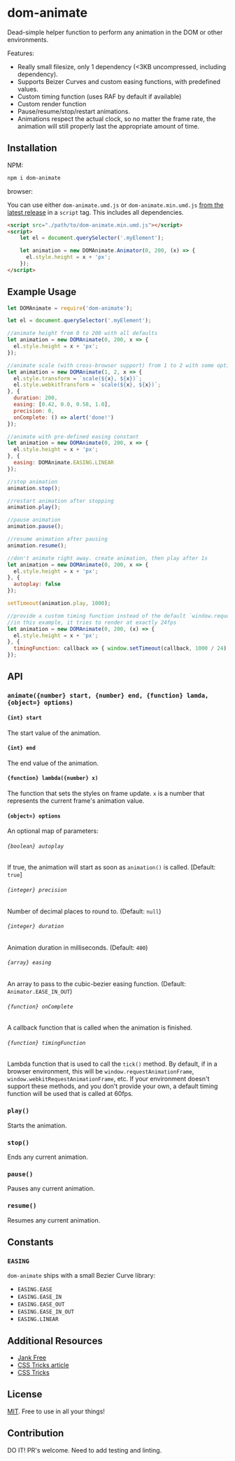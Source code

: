 # dom-animate
Dead-simple helper function to perform any animation in the DOM or other environments.

Features:

- Really small filesize, only 1 dependency (<3KB uncompressed, including dependency). 
- Supports Beizer Curves and custom easing functions, with predefined values. 
- Custom timing function (uses RAF by default if available) 
- Custom render function 
- Pause/resume/stop/restart animations. 
- Animations respect the actual clock, so no matter the frame rate, the animation will still properly last the appropriate amount of time.

## Installation

NPM:

```bash
npm i dom-animate
```

browser:

You can use either `dom-animate.umd.js` or `dom-animate.min.umd.js` 
[from the latest release](https://github.com/mhweiner/dom-animate/releases) in a `script` tag.
This includes all dependencies.

```html
<script src="./path/to/dom-animate.min.umd.js"></script>
<script>
    let el = document.querySelector('.myElement');

    let animation = new DOMAnimate.Animator(0, 200, (x) => {
      el.style.height = x + 'px';
    });
</script>
```

## Example Usage

```javascript
let DOMAnimate = require('dom-animate');

let el = document.querySelector('.myElement');

//animate height from 0 to 200 with all defaults
let animation = new DOMAnimate(0, 200, x => {
  el.style.height = x + 'px';
});

//animate scale (with cross-browser support) from 1 to 2 with some options
let animation = new DOMAnimate(1, 2, x => {
  el.style.transform = `scale(${x}, ${x})`;
  el.style.webkitTransform = `scale(${x}, ${x})`;
}, {
  duration: 200,
  easing: [0.42, 0.0, 0.58, 1.0],
  precision: 0,
  onComplete: () => alert('done!')
});

//animate with pre-defined easing constant
let animation = new DOMAnimate(0, 200, x => {
  el.style.height = x + 'px';
}, {
  easing: DOMAnimate.EASING.LINEAR
});

//stop animation
animation.stop();

//restart animation after stopping
animation.play();

//pause animation
animation.pause();

//resume animation after pausing
animation.resume();

//don't animate right away. create animation, then play after 1s
let animation = new DOMAnimate(0, 200, x => {
  el.style.height = x + 'px';
}, {
  autoplay: false
});

setTimeout(animation.play, 1000);

//provide a custom timing function instead of the default `window.requestAnimationFrame`
//in this example, it tries to render at exactly 24fps
let animation = new DOMAnimate(0, 200, (x) => {
  el.style.height = x + 'px';
}, {
  timingFunction: callback => { window.setTimeout(callback, 1000 / 24); }
});
```

## API

### `animate({number} start, {number} end, {function} lamda, {object=} options)`

#### `{int} start`

The start value of the animation.

#### `{int} end`

The end value of the animation.

#### `{function} lambda({number} x)`

The function that sets the styles on frame update. `x` is a number that 
represents the current frame's animation value.

#### `{object=} options`

An optional map of parameters:

###### `{boolean} autoplay`

If true, the animation will start as soon as `animation()` is called. [Default: `true`]

###### `{integer} precision`

Number of decimal places to round to. (Default: `null`)

###### `{integer} duration`

Animation duration in milliseconds. (Default: `400`)

###### `{array} easing`

An array to pass to the cubic-bezier easing function. (Default: `Animator.EASE_IN_OUT`)

###### `{function} onComplete`

A callback function that is called when the animation is finished.

###### `{function} timingFunction`

Lambda function that is used to call the `tick()` method. By default, if in a browser
environment, this will be `window.requestAnimationFrame`, `window.webkitRequestAnimationFrame`,
etc. If your environment doesn't support these methods, and you don't provide your own,
a default timing function will be used that is called at 60fps.

### `play()`

Starts the animation.

### `stop()`

Ends any current animation.

### `pause()`

Pauses any current animation.

### `resume()`

Resumes any current animation.

## Constants

### `EASING`

`dom-animate` ships with a small Bezier Curve library:

- `EASING.EASE`
- `EASING.EASE_IN`
- `EASING.EASE_OUT`
- `EASING.EASE_IN_OUT`
- `EASING.LINEAR`

## Additional Resources

- [Jank Free](http://jankfree.org/)
- [CSS Tricks article](https://css-tricks.com/tale-of-animation-performance/)
- [CSS Tricks](https://css-tricks.com)

## License

[MIT](https://github.com/mhweiner/mr-router/blob/master/LICENSE). Free to use in all your things!

## Contribution

DO IT! PR's welcome. Need to add testing and linting.
